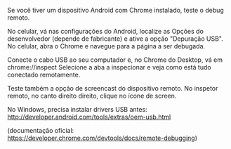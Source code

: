 Se você tiver um dispositivo Android com Chrome instalado, teste o debug remoto.

No celular, vá nas configurações do Android, localize as Opções do desenvolvedor (depende de fabricante) e ative a opção "Depuração USB". No celular, abra o Chrome e navegue para a página a ser debugada.

Conecte o cabo USB ao seu computador e, no Chrome do Desktop, vá em chrome://inspect Selecione a aba a inspecionar e veja como está tudo conectado remotamente.

Teste também a opção de screencast do dispositivo remoto. No inspetor remoto, no canto direito direito, clique no ícone de screen.

No Windows, precisa instalar drivers USB antes: http://developer.android.com/tools/extras/oem-usb.html

(documentação oficial: https://developer.chrome.com/devtools/docs/remote-debugging)